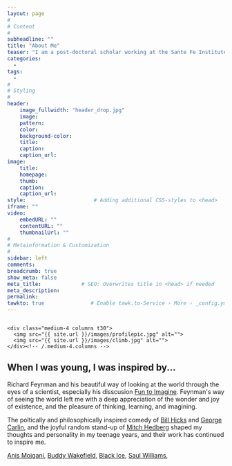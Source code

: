 ```yaml
---
layout: page
#
# Content
#
subheadline: ""
title: "About Me"
teaser: "I am a post-doctoral scholar working at the Sante Fe Institute and the University of California, Davis. I work on a variety of topics at the intersection of applied anthropology, social justice, dynamical modeling of cultural evolutionary processes, human behavioral ecology, genetics, and Bayesian statistical modeling..."
categories:
  - 
tags:
  - 
#
# Styling
#
header:
    image_fullwidth: "header_drop.jpg"
    image:
    pattern:
    color:
    background-color: 
    title:
    caption:
    caption_url:
image:
    title:
    homepage:
    thumb:
    caption:
    caption_url:
style:                      # Adding additional CSS-styles to <head>
iframe: ""
video:
    embedURL: ""
    contentURL: ""
    thumbnailUrl: ""
#
# Metainformation & Customization
#
sidebar: left
comments: 
breadcrumb: true
show_meta: false
meta_title:             # SEO: Overwrites title in <head> if needed
meta_description:
permalink:
tawkto: true               # Enable tawk.to-Service › More › _config.yml
---
```

<div class="row">
    <div class="medium-8 columns t30">
    <img src="{{ site.url }}/images/scuba.jpg" alt="">
    </div><!-- /.medium-8.columns -->

    <div class="medium-4 columns t30">
      <img src="{{ site.url }}/images/profilepic.jpg" alt="">
      <img src="{{ site.url }}/images/climb.jpg" alt="">
    </div><!-- /.medium-4.columns -->

</div><!-- /.row -->

## When I was young, I was inspired by...

Richard Feynman and his beautiful way of looking at the world through the eyes of a scientist, especially his disscusion [Fun to Imagine][1].  Feynman's way of seeing the world left me with a deep appreciation of the wonder and joy of existence, and the pleasure of thinking, learning, and imagining.  

The poltically and philosophically inspired comedy of [Bill Hicks][2] and [George Carlin][3], and the joyful random stand-up of [Mitch Hedberg][3] shaped my thoughts and personality in my teenage years, and their work has continued to inspire me.

[Anis Mojgani][5],  [Buddy Wakefield][6], [Black Ice][7], [Saul Williams][8],






 [1]: https://www.youtube.com/watch?v=4zZbX_9ru9U
 [2]: https://www.youtube.com/watch?v=gG3TwjjfhBU
 [3]: https://www.youtube.com/watch?v=7W33HRc1A6c
 [4]: https://www.youtube.com/watch?v=J-zFQ9fOTSU
 [5]: https://www.youtube.com/watch?v=0qDtHdloK44
 [6]: https://www.youtube.com/watch?v=-objnLpZ5ko
 [7]: https://www.youtube.com/watch?v=tRn4A3K9VzE
 [8]: https://www.youtube.com/watch?v=jzY2-GRDiPM
